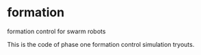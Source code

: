 # formation
formation control for swarm robots

This is the code of phase one formation control simulation tryouts.
